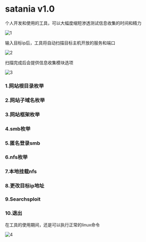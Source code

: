 # satania v1.0
个人开发和使用的工具，可以大幅度缩短渗透测试信息收集的时间和精力

![1](https://user-images.githubusercontent.com/52622597/175946316-2badeec8-500a-472c-acf6-4f5c5117a2b3.png)

输入目标ip后，工具将自动扫描目标主机开放的服务和端口

![2](https://user-images.githubusercontent.com/52622597/175946533-930564f2-a419-43d4-bbde-8e88dea12b1f.png)

扫描完成后会提供信息收集模块选项

![3](https://user-images.githubusercontent.com/52622597/175946627-ad2be6fd-d212-434b-b455-241fb66162aa.png)

### 1.网站根目录枚举
### 2.网站子域名枚举
### 3.网站框架枚举
### 4.smb枚举
### 5.匿名登录smb
### 6.nfs枚举
### 7.本地挂载nfs
### 8.更改目标ip地址
### 9.Searchsploit
### 10.退出

在工具的使用期间，还是可以执行正常的linux命令


![4](https://user-images.githubusercontent.com/52622597/175947512-342c2a03-e54c-4d9d-99c4-b8b3c453053e.png)
